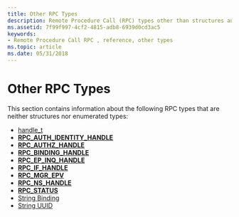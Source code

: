 ```yaml
---
title: Other RPC Types
description: Remote Procedure Call (RPC) types other than structures and enumerated types.
ms.assetid: 7f99f997-4cf2-4815-adb8-6939d0cd3ac5
keywords:
- Remote Procedure Call RPC , reference, other types
ms.topic: article
ms.date: 05/31/2018
---
```


# Other RPC Types

This section contains information about the following RPC types that are neither structures nor enumerated types:

-   [handle\_t](/windows/desktop/Midl/handle-t)
-   [**RPC\_AUTH\_IDENTITY\_HANDLE**](rpc-auth-identity-handle.md)
-   [**RPC\_AUTHZ\_HANDLE**](rpc-authz-handle.md)
-   [**RPC\_BINDING\_HANDLE**](rpc-binding-handle.md)
-   [**RPC\_EP\_INQ\_HANDLE**](rpc-ep-inq-handle.md)
-   [**RPC\_IF\_HANDLE**](rpc-if-handle.md)
-   [**RPC\_MGR\_EPV**](rpc-mgr-epv.md)
-   [**RPC\_NS\_HANDLE**](rpc-ns-handle.md)
-   [**RPC\_STATUS**](rpc-status.md)
-   [String Binding](string-binding.md)
-   [String UUID](string-uuid.md)

 

 